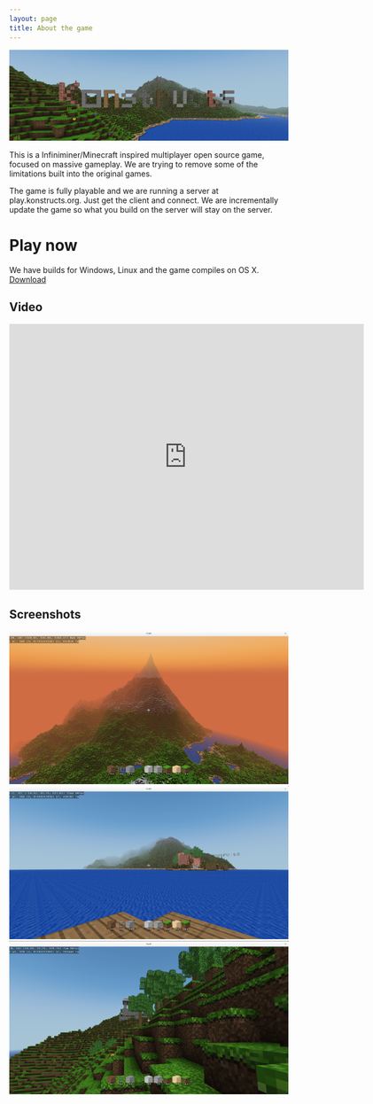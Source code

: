 ```yaml
---
layout: page
title: About the game
---
```


[![Konstructs](images/screenshots/konstructs_small.png "Konstructs!")](images/screenshots/konstructs.png)

This is a Infiniminer/Minecraft inspired multiplayer open source game, focused on massive gameplay. We are trying to remove some of the limitations built into the original games.

The game is fully playable and we are running a server at play.konstructs.org. Just get the client and connect. We are incrementally update the game so what you build on the server will stay on the server.

# Play now

We have builds for Windows, Linux and the game compiles on OS X.
[Download](download)

## Video
<iframe width="640" height="480" src="https://www.youtube.com/embed/KX4UyhOuuh0?rel=0" frameborder="0" allowfullscreen></iframe>

## Screenshots

[![Mountain](images/screenshots/mountain_small.png "Mountain")](images/screenshots/mountain.png)
[![Waterside fort](images/screenshots/waterfort_small.png "Waterside fort")](images/screenshots/waterfort.png)
[![Forest temple](images/screenshots/foresttemple_small.png "Forest temple")](images/screenshots/foresttemple.png)
